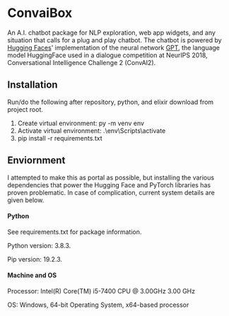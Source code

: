# ConvaiBox

An A.I. chatbot package for NLP exploration, web app widgets, and any situation that calls for a plug and play chatbot.
The chatbot is powered by [Hugging Faces](https://huggingface.co/)' implementation of the neural network [GPT](https://openai.com/blog/language-unsupervised/), 
the language model HuggingFace used in a dialogue competition at NeurIPS 2018, Conversational Intelligence Challenge 2 (ConvAI2). 

## Installation

Run/do the following after repository, python, and elixir download from project root.
<ol>
<li>Create virtual environment: py -m venv env</li>
<li>Activate virtual environment: .\env\Scripts\activate</li>
<li>pip install -r requirements.txt</li>
</ol>

## Enviornment
I attempted to make this as portal as possible, but installing the various dependencies that power the Hugging Face and 
PyTorch libraries has proven problematic.
In case of complication, current system details are given below.

#### Python

See requirements.txt for package information.

Python version: 3.8.3.

Pip version: 19.2.3.

#### Machine and OS

Processor: Intel(R) Core(TM) i5-7400 CPU @ 3.00GHz 3.00 GHz

OS: Windows, 64-bit Operating System, x64-based processor
